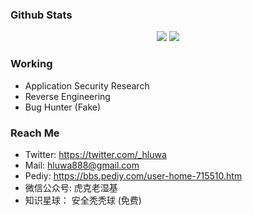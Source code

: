 ### Github Stats

<p align="center">
  <img src ="https://github-readme-stats.vercel.app/api?username=hluwa&show_icons=true&hide_border=false&theme=graywhite&include_all_commits=true&count_private=true">
  <img src ="https://github-readme-stats.vercel.app/api/top-langs/?username=hluwa&layout=compact&hide_border=false&langs_count=10&theme=graywhite&include_all_commits=true&count_private=true">
</p>

### Working

- Application Security Research
- Reverse Engineering
- Bug Hunter (Fake)

### Reach Me

- Twitter: https://twitter.com/_hluwa
- Mail: hluwa888@gmail.com
- Pediy: https://bbs.pediy.com/user-home-715510.htm
- 微信公众号: 虎克老湿基
- 知识星球： 安全秃秃球 (免费)


<!--
**hluwa/hluwa** is a ✨ _special_ ✨ repository because its `README.md` (this file) appears on your GitHub profile.

Here are some ideas to get you started:

- 🔭 I’m currently working on ...
- 🌱 I’m currently learning ...
- 👯 I’m looking to collaborate on ...
- 🤔 I’m looking for help with ...
- 💬 Ask me about ...
- 📫 How to reach me: ...
- 😄 Pronouns: ...
- ⚡ Fun fact: ...
-->
